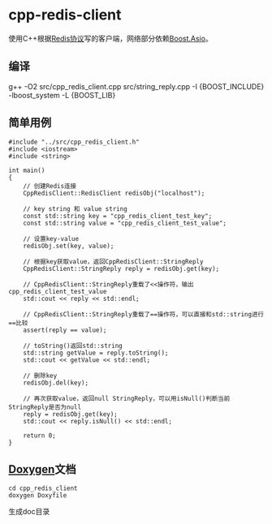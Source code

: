 # cpp-redis-client
使用C++根据[Redis协议](http://redis.io/topics/protocol)写的客户端，网络部分依赖[Boost.Asio](http://www.boost.org/doc/libs/1_60_0/doc/html/boost_asio.html)。

## 编译
g++ -O2 src/cpp_redis_client.cpp src/string_reply.cpp -I {BOOST_INCLUDE} -lboost_system -L {BOOST_LIB}

## 简单用例
```
#include "../src/cpp_redis_client.h"
#include <iostream>
#include <string>

int main()
{
    // 创建Redis连接
    CppRedisClient::RedisClient redisObj("localhost");

    // key string 和 value string
    const std::string key = "cpp_redis_client_test_key";
    const std::string value = "cpp_redis_client_test_value";

    // 设置key-value
    redisObj.set(key, value);

    // 根据key获取value，返回CppRedisClient::StringReply
    CppRedisClient::StringReply reply = redisObj.get(key);

    // CppRedisClient::StringReply重载了<<操作符，输出cpp_redis_client_test_value
    std::cout << reply << std::endl;

    // CppRedisClient::StringReply重载了==操作符，可以直接和std::string进行==比较
    assert(reply == value);

    // toString()返回std::string
    std::string getValue = reply.toString();
    std::cout << getValue << std::endl;

    // 删除key
    redisObj.del(key);

    // 再次获取value，返回null StringReply，可以用isNull()判断当前StringReply是否为null
    reply = redisObj.get(key);
    std::cout << reply.isNull() << std::endl;

    return 0;
}
```

## [Doxygen](http://www.stack.nl/~dimitri/doxygen)文档
```
cd cpp_redis_client
doxygen Doxyfile
```
生成doc目录

